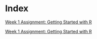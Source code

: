 # Index

[Week 1 Assignment: Getting Started with R](https://github.com/hopsalong/AgentBasedModeling/blob/master/week1.pdf)

[Week 1 Assignment: Getting Started with R](https://github.com/hopsalong/AgentBasedModeling/blob/master/week1.html)
